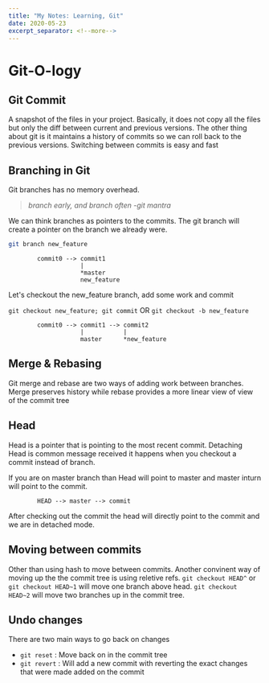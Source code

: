 ```yaml
---
title: "My Notes: Learning, Git"
date: 2020-05-23
excerpt_separator: <!--more-->
---
```

# Git-O-logy

## Git Commit
A snapshot of the files in your project. Basically, it does not copy all the
files but only the diff between current and previous versions. The other thing
about git is it maintains a history of commits so we can roll back to the
previous versions. Switching between commits is easy and fast


## Branching in Git
Git branches has no memory overhead.
> *branch early, and branch often*
>   *-git mantra*

<!--more-->

We can think branches as pointers to the commits. The git branch will create a
pointer on the branch we already were.
```bash
git branch new_feature
```
```
        commit0 --> commit1
                    |
                    *master
                    new_feature
```

Let's checkout the new_feature branch, add some work and commit

`git checkout new_feature; git commit` OR `git checkout -b new_feature`

```
        commit0 --> commit1 --> commit2
                    |           |
                    master      *new_feature
```

## Merge & Rebasing
Git merge and rebase are two ways of adding work between branches. Merge
preserves history while rebase provides a more linear view of view of the commit
tree


## Head
Head is a pointer that is pointing to the most recent commit. Detaching Head is
common message received it happens when you checkout a commit instead of branch.

If you are on master branch than Head will point to master and master inturn
will point to the commit.
```
        HEAD --> master --> commit
```
After checking out the commit the head will directly point to the commit and
we are in detached mode.

## Moving between commits
Other than using hash to move between commits. Another convinent way of moving
up the the commit tree is using reletive refs.
`git checkout HEAD^`  or `git checkout HEAD~1` will move one branch above head.
`git checkout HEAD~2` will move two branches up in the commit tree.

## Undo changes
There are two main ways to go back on changes
- `git reset`  :  Move back on in the commit tree
- `git revert` : Will add a new commit with reverting the exact changes that
were made added on the commit
